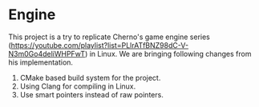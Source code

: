 # Engine

This project is a try to replicate Cherno's game engine series (https://youtube.com/playlist?list=PLlrATfBNZ98dC-V-N3m0Go4deliWHPFwT) in Linux. We are bringing following changes from his implementation.

1. CMake based build system for the project. 
2. Using Clang for compiling in Linux. 
3. Use smart pointers instead of raw pointers. 

